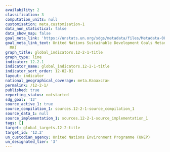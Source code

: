 ```yaml
---
availability: 2
classification: 3
computation_units: null
customisation: meta.customisation-1
data_non_statistical: false
data_show_map: false
goal_meta_link: 'https://unstats.un.org/sdgs/metadata/files/Metadata-08-04-01.pdf '
goal_meta_link_text: United Nations Sustainable Development Goals Metadata (PDF 4.0
  MB)
graph_title: global_indicators.12-2-1-title
graph_type: line
indicator: 12.2.1
indicator_name: global_indicators.12-2-1-title
indicator_sort_order: 12-02-01
layout: indicator
national_geographical_coverage: meta.Казахстан
permalink: /12-2-1/
published: true
reporting_status: notstarted
sdg_goal: '12'
source_active_1: true
source_compilation_1: sources.12-2-1-source_compilation_1
source_data_1: null
source_implementation_1: sources.12-2-1-source_implementation_1
tags: []
target: global_targets.12-2-title
target_id: '12.2'
un_custodian_agency: United Nations Environment Programme (UNEP)
un_designated_tier: '3'
---
```


